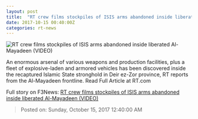```yaml
---
layout: post
title:  "RT crew films stockpiles of ISIS arms abandoned inside liberated Al-Mayadeen (VIDEO)"
date: 2017-10-15 00:40:00Z
categories: rt-news
---
```


![RT crew films stockpiles of ISIS arms abandoned inside liberated Al-Mayadeen (VIDEO)](https://cdni.rt.com/files/2017.10/article/59e2aaf0fc7e931b248b4567.jpg)

An enormous arsenal of various weapons and production facilities, plus a fleet of explosive-laden and armored vehicles has been discovered inside the recaptured Islamic State stronghold in Deir ez-Zor province, RT reports from the Al-Mayadeen frontline. Read Full Article at RT.com


Full story on F3News: [RT crew films stockpiles of ISIS arms abandoned inside liberated Al-Mayadeen (VIDEO)](http://www.f3nws.com/n/PhRuNB)

> Posted on: Sunday, October 15, 2017 12:40:00 AM

